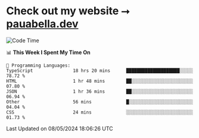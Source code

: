 # Check out my website ⭢ [pauabella.dev](https://pauabella.dev)

<!--START_SECTION:waka-->
![Code Time](http://img.shields.io/badge/Code%20Time-3%2C306%20hrs%2017%20mins-blue)

📊 **This Week I Spent My Time On** 

```text
💬 Programming Languages: 
TypeScript               18 hrs 20 mins      ████████████████████░░░░░   78.72 % 
HTML                     1 hr 48 mins        ██░░░░░░░░░░░░░░░░░░░░░░░   07.80 % 
JSON                     1 hr 36 mins        ██░░░░░░░░░░░░░░░░░░░░░░░   06.94 % 
Other                    56 mins             █░░░░░░░░░░░░░░░░░░░░░░░░   04.04 % 
CSS                      24 mins             ░░░░░░░░░░░░░░░░░░░░░░░░░   01.73 % 
```


 Last Updated on 08/05/2024 18:06:26 UTC
<!--END_SECTION:waka-->
